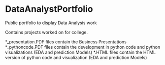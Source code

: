 # DataAnalystPortfolio
Public portfolio to display Data Analysis work

Contains projects worked on for college.

*_presentation.PDF files contain the Business Presentations
*_pythoncode.PDF files contain the development in python code and python visualizations (EDA and prediction Models)
*.HTML files contain the HTML version of python code and visualization (EDA and prediction Models)
